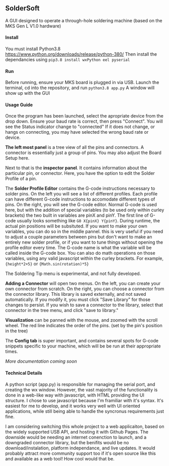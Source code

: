 ## SolderSoft

A GUI designed to operate a through-hole soldering machine (based on the MKS Gen L V1.0 hardware)

#### Install
You must install Python3.8 https://www.python.org/downloads/release/python-380/
Then install the dependancies using `pip3.8 install wxPython eel pyserial`

#### Run
Before running, ensure your MKS board is plugged in via USB.
Launch the terminal, cd into the repository, and run `python3.8 app.py`
A window will show up with the GUI

#### Usage Guide
Once the program has been launched, select the apropriate device from the drop down. Ensure your baud rate is correct, then press "Connect".  You will see the Status indicator change to "connected" If it does not change, or hangs on connecting, you may have selected the wrong baud rate or device.

**The left most panel** is a tree view of all the pins and connectors. A connector is essentially just a group of pins. You may also adjust the Board Setup here.

Next to that is the **inspector panel**. It contains information about the particular pin, or connector. Here, you have the option to edit the Solder Profile of a pin.

The **Solder Profile Editor** contains the G-code instructions necessary to solder pins. On the left you will see a list of different profiles. Each profile can have different G-code instructions to accomodate different types of pins. On the right, you will see the G-code editor. Normal G-code is used here, but with the addition of special variables (to be used only within curley brackets) the two built in variables are pinX and pinY. The first line of G-code usually looks something like `G0 X{pinX} Y{pinY}`. During runtime, the actual pin positions will be subsituted. If you want to make your own variables, you can do so in the middle pannel. this is very useful if you need to adjust a couple parameters between pins but don't want to make an entirely new solder profile, or if you want to tune things without opening the profile editor every time. The G-code name is what the variable will be called inside the G-code box. You can also do math operations on those variables, using any valid javascript within the curley brackets. For example, `{height*2+5}` or `{Math.sin(rotation)*5}`

The Soldering Tip menu is experimental, and not fully developed.

**Adding a Connector** will open two menus. On the left, you can create your own connector from scratch. On the right, you can choose a connector from the connector library. This library is saved externally, and not saved automatically. If you modify it, you must click "Save Library" for those changes to persist. If you wish to save a connector to the library, select that connector in the tree menu, and click "save to library."

**Visualization** can be panned with the mouse, and zoomed with the scroll wheel. The red line indicates the order of the pins. (set by the pin's position in the tree)

The **Config tab** is super important, and contains several spots for G-code snippets specific to your machine, which will be be run at their appropriate times.

*More documentation coming soon*

#### Technical Details
A python script (app.py) is responsible for managing the serial port, and creating the wx window. However, the vast majority of the functionality is done in a web-like way with javascript, with HTML providing the UI structure. I chose to use javascript because I'm framiliar with it's syntax. It's easiest for me to develop, and it works very well with UI oriented applications, while still being able to handle the syncronus requirements just fine.

I am considering switching this whole project to a web applicaiton, based on the widely supported USB API, and hosting it with Github Pages. The downside would be needing an internet conenction to launch, and a downgraded connector library, but the benifits would be no download/instalation, platform independance, and live updates. It would probably attract more community support too if it's open source like this and available as a web tool! How cool would that be.